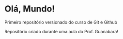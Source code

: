 # Olá, Mundo!
Primeiro repositório versionado do curso de Git e Github

Repositório criado durante uma aula do Prof. Guanabara!
